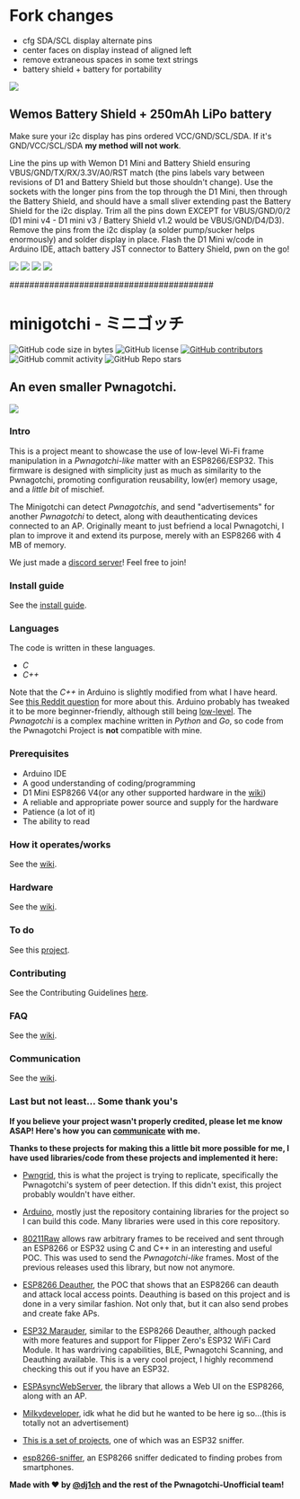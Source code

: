 # Fork changes
- cfg SDA/SCL display alternate pins
- center faces on display instead of aligned left
- remove extraneous spaces in some text strings
- battery shield + battery for portability


<img src="images/IMG_4702.JPG"></img>

## Wemos Battery Shield + 250mAh LiPo battery

Make sure your i2c display has pins ordered VCC/GND/SCL/SDA.  If it's GND/VCC/SCL/SDA **my method will not work**.

Line the pins up with Wemon D1 Mini and Battery Shield ensuring VBUS/GND/TX/RX/3.3V/A0/RST match (the pins labels vary between revisions of D1 and Battery Shield but those shouldn't change).  Use the sockets with the longer pins from the top through the D1 Mini, then through the Battery Shield, and should have a small sliver extending past the Battery Shield for the i2c display.  Trim all the pins down EXCEPT for VBUS/GND/0/2 (D1 mini v4 - D1 mini v3 / Battery Shield v1.2 would be VBUS/GND/D4/D3).  Remove the pins from the i2c display (a solder pump/sucker helps enormously) and solder display in place.  Flash the D1 Mini w/code in Arduino IDE, attach battery JST connector to Battery Shield, pwn on the go!

<img src="images/IMG_4697.JPG"></img>
<img src="images/IMG_4698.JPG"></img>
<img src="images/IMG_4699.JPG"></img>
<img src="images/IMG_4700.JPG"></img>

#########################################

# minigotchi - ミニゴッチ

<img alt="GitHub code size in bytes" src="https://img.shields.io/github/languages/code-size/Pwnagotchi-Unofficial/minigotchi"></img>
<img alt="GitHub license" src="https://img.shields.io/github/license/Pwnagotchi-Unofficial/minigotchi"></img>
<a href="https://github.com/Pwnagotchi-Unofficial/minigotchi/graphs/contributors"><img alt="GitHub contributors" src="https://img.shields.io/github/contributors/Pwnagotchi-Unofficial/minigotchi"></a>
<img alt="GitHub commit activity" src="https://img.shields.io/github/commit-activity/m/Pwnagotchi-Unofficial/minigotchi"></img>
<img alt="GitHub Repo stars" src="https://img.shields.io/github/stars/Pwnagotchi-Unofficial/minigotchi"></img>

## An even smaller Pwnagotchi.

<img src="images/IMG_1198.jpeg"></img>

### Intro

This is a project meant to showcase the use of low-level Wi-Fi frame manipulation in a _Pwnagotchi-like_ matter with an ESP8266/ESP32. This firmware is designed with simplicity just as much as similarity to the Pwnagotchi, promoting configuration reusability, low(er) memory usage, and a _little bit_ of mischief.

The Minigotchi can detect _Pwnagotchis_, and send "advertisements" for another _Pwnagotchi_ to detect, along with deauthenticating devices connected to an AP. Originally meant to just befriend a local Pwnagotchi, I plan to improve it and extend its purpose, merely with an ESP8266 with 4 MB of memory.

We just made a [discord server](https://discord.gg/EhTAr7PwVP)! Feel free to join!

### Install guide

See the [install guide](INSTALL.md).

### Languages

The code is written in these languages.

- _C_
- _C++_

Note that the _C++_ in Arduino is slightly modified from what I have heard. See [this Reddit question](https://www.reddit.com/r/arduino/comments/x46sml/is_arduino_programming_language_c/) for more about this. Arduino probably has tweaked it to be more beginner-friendly, although still being [low-level](https://en.wikipedia.org/wiki/Low-level_programming_language). The _Pwnagotchi_ is a complex machine written in _Python_ and _Go_, so code from the Pwnagotchi Project is **not** compatible with mine.

### Prerequisites

- Arduino IDE
- A good understanding of coding/programming
- D1 Mini ESP8266 V4(or any other supported hardware in the [wiki](https://github.com/Pwnagotchi-Unofficial/minigotchi/wiki/Hardware))
- A reliable and appropriate power source and supply for the hardware
- Patience (a lot of it)
- The ability to read

### How it operates/works

See the [wiki](https://github.com/Pwnagotchi-Unofficial/minigotchi/wiki/How-the-Minigotchi-works).

### Hardware

See the [wiki](https://github.com/Pwnagotchi-Unofficial/minigotchi/wiki/Hardware).

### To do

See this [project](https://github.com/orgs/Pwnagotchi-Unofficial/projects/4).

### Contributing

See the Contributing Guidelines [here](CONTRIBUTING.md).

### FAQ

See the [wiki](https://github.com/Pwnagotchi-Unofficial/minigotchi/wiki/FAQ).

### Communication

See the [wiki](https://github.com/Pwnagotchi-Unofficial/minigotchi/wiki/Communication#communication).

### Last but not least... Some thank you's

**If you believe your project wasn't properly credited, please let me know ASAP! Here's how you can [communicate](https://github.com/Pwnagotchi-Unofficial/minigotchi/wiki/Communication#communication) with me.**

**Thanks to these projects for making this a little bit more possible for me, I have used libraries/code from these projects and implemented it here:**

- [Pwngrid](https://github.com/evilsocket/pwngrid), this is what the project is trying to replicate, specifically the Pwnagotchi's system of peer detection. If this didn't exist, this project probably wouldn't have either.

- [Arduino](https://github.com/esp8266/Arduino), mostly just the repository containing libraries for the project so I can build this code. Many libraries were used in this core repository.

- [80211Raw](https://github.com/tht/80211Raw) allows raw arbitrary frames to be received and sent through an ESP8266 or ESP32 using C and C++ in an interesting and useful POC. This was used to send the _Pwnagotchi-like_ frames. Most of the previous releases used this library, but now not anymore.

- [ESP8266 Deauther](https://github.com/SpacehuhnTech/esp8266_deauther/), the POC that shows that an ESP8266 can deauth and attack local access points. Deauthing is based on this project and is done in a very similar fashion. Not only that, but it can also send probes and create fake APs.

- [ESP32 Marauder](https://github.com/justcallmekoko/ESP32Marauder), similar to the ESP8266 Deauther, although packed with more features and support for Flipper Zero's ESP32 WiFi Card Module. It has wardriving capabilities, BLE, Pwnagotchi Scanning, and Deauthing available. This is a very cool project, I highly recommend checking this out if you have an ESP32.

- [ESPAsyncWebServer](https://github.com/lacamera/ESPAsyncWebServer), the library that allows a Web UI on the ESP8266, along with an AP.

- [Milkydeveloper](https://github.com/MilkyDeveloper), idk what he did but he wanted to be here ig so...(this is totally not an advertisement)

- [This is a set of projects](https://github.com/lpodkalicki/blog), one of which was an ESP32 sniffer.

- [esp8266-sniffer](https://github.com/kalanda/esp8266-sniffer), an ESP8266 sniffer dedicated to finding probes from smartphones.

**Made with ❤️ by [@dj1ch](https://github.com/dj1ch) and the rest of the Pwnagotchi-Unofficial team!**
